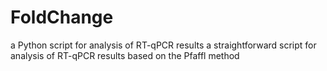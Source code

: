 # FoldChange
a Python script for analysis of RT-qPCR results
a straightforward script for analysis of RT-qPCR results based on the Pfaffl method
